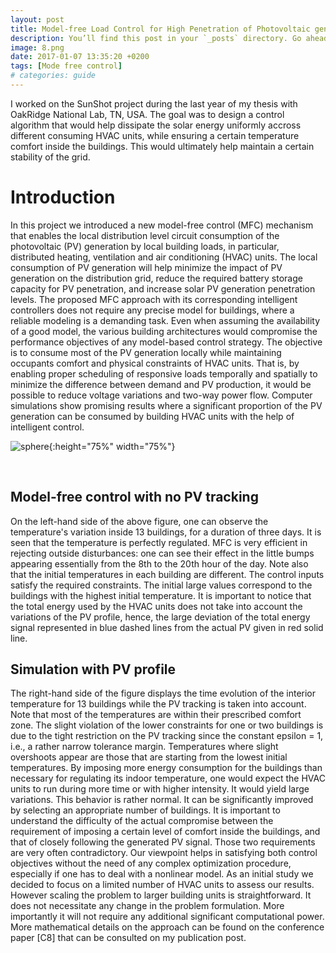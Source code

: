 ```yaml
---
layout: post
title: Model-free Load Control for High Penetration of Photovoltaic generation
description: You’ll find this post in your `_posts` directory. Go ahead and edit it and re-build the site to see your changes. # Add post description (optional)
image: 8.png
date: 2017-01-07 13:35:20 +0200
tags: [Mode free control]
# categories: guide
---
```




I worked on the SunShot project during the last year of my thesis with OakRidge National Lab, TN, USA. The goal was to design a control algorithm that would help dissipate the solar energy uniformly accross different consuming HVAC units, while ensuring a certain temperature comfort inside the buildings. This would ultimately help maintain a certain stability of the grid.


# Introduction 
In this project we introduced a new model-free control (MFC) mechanism that enables the local distribution level circuit consumption of the photovoltaic (PV) generation by local building loads, in particular, distributed heating, ventilation and air conditioning (HVAC) units. The local consumption of PV generation will help minimize the impact of PV generation on the distribution grid, reduce the required battery storage capacity for PV penetration, and increase solar PV generation penetration levels. The proposed MFC approach with its corresponding intelligent controllers does not require any precise model for buildings, where a reliable modeling is a demanding task. Even when assuming the availability of a good model, the various building architectures would compromise the performance objectives of any model-based control strategy. The objective is to consume most of the PV generation locally while maintaining occupants comfort and physical constraints of HVAC units. That is, by enabling proper scheduling of responsive loads temporally and spatially to minimize the difference between demand and PV production, it would be possible to reduce voltage variations and two-way power flow. Computer simulations show promising results where a significant proportion of the PV generation can be consumed by building HVAC units with the help of intelligent control.


![sphere]({{site.baseurl}}/images/oakridge.jpg){:height="75%" width="75%"}

<br/>

## Model-free control with no PV tracking
On the left-hand side of the above figure, one can observe the temperature's variation inside 13 buildings, for a duration of three days. It is seen that the temperature is perfectly regulated. MFC is very efficient in rejecting outside disturbances: one can see their effect in the little bumps appearing essentially from the 8th to the 20th hour of the day. Note also that the initial temperatures in each building are different. The control inputs satisfy the required constraints. The initial large values correspond to the buildings with the highest initial temperature. It is important to notice that the total energy used by the HVAC units does not take into account the variations of the PV profile,  hence, the large deviation of the total energy signal represented in blue dashed lines from the actual PV given in red solid line.

## Simulation with PV profile
The right-hand side of the figure displays the time evolution of the interior temperature for 13 buildings while the PV tracking is taken into account. Note that most of the temperatures are within their prescribed comfort zone. The slight violation of the lower constraints for one or two buildings is due to the tight restriction on the PV tracking since the constant epsilon = 1, i.e., a rather narrow tolerance margin. Temperatures where slight overshoots appear are those that are starting from the lowest initial temperatures. By imposing more energy consumption for the buildings than necessary for regulating its indoor temperature, one would expect the HVAC units to run during more time or with higher intensity. It would yield large variations. This behavior is rather normal. It can be significantly improved by selecting an appropriate number of buildings. It is important to understand the difficulty of the actual compromise between the requirement of imposing a certain level of comfort inside the buildings, and that of closely following the generated PV signal. Those two requirements are very often contradictory. Our viewpoint helps in satisfying both control objectives without the need of any complex optimization procedure, especially if one has to deal with a nonlinear model. As an initial study we decided to focus on a limited number of HVAC units to assess our results. However scaling the problem to larger building units is straightforward. It does not necessitate any change in the problem formulation. More importantly it will not require any additional significant computational power.  
More mathematical details on the approach can be found on the conference paper [C8] that can be consulted on my publication post. 
